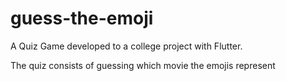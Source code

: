 # guess-the-emoji

A Quiz Game developed to a college project with Flutter.

The quiz consists of guessing which movie the emojis represent

